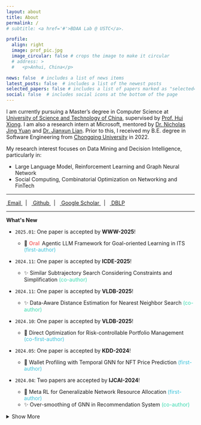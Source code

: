 ```yaml
---
layout: about
title: About
permalink: /
# subtitle: <a href='#'>BDAA Lab @ USTC</a>.

profile:
  align: right
  image: prof_pic.jpg
  image_circular: false # crops the image to make it circular
  # address: >
  #   <p>Anhui, China</p>

news: false  # includes a list of news items
latest_posts: false  # includes a list of the newest posts
selected_papers: false # includes a list of papers marked as "selected={true}"
social: false  # includes social icons at the bottom of the page
---
```


<!-- I am a master student at [School of Computer Science and Technology](http://cs.ustc.edu.cn/), [University of Science and Technology of China](https://www.ustc.edu.cn/), supervised by [Prof. Hui Xiong](https://www.hkust-gz.edu.cn/people/hui-xiong/). Previously, I received my B.E. degree from [School of Big Data and Software Engineering](http://www.cse.cqu.edu.cn/), [Chongqing University](https://www.cqu.edu.cn/) in 2022. -->

I am currently pursuing a Master’s degree in Computer Science at [University of Science and Technology of China](https://www.ustc.edu.cn/), supervised by [Prof. Hui Xiong](https://www.hkust-gz.edu.cn/people/hui-xiong/). I am also a research intern at Microsoft, mentored by [Dr. Nicholas Jing Yuan](https://www.microsoft.com/en-us/research/people/nicholasyuan/) and [Dr. Jianxun Lian](https://www.microsoft.com/en-us/research/people/jialia/). Prior to this, I received my B.E. degree in Software Engineering from [Chongqing University](https://www.cqu.edu.cn/) in 2022.

My research interest focuses on Data Mining and Decision Intelligence, particularly in:

- Large Language Model, Reinforcement Learning and Graph Neural Network
- Social Computing, Combinatorial Optimization on Networking and FinTech

<!-- Foundational Methods: Large Language Model (LLM), Reinforcement Learning (RL) and Graph Neural Network (GNN) -->
<!-- - Practical Applications -->
  <!-- - Intelligent Education, Networking Resource Management and Finance Technology -->



<!-- - Intelligent Education (Large Language Model and Agent)
- Networking Optimization (Resource Allocation and Scheduling)
- Finance Technology (Portfolio Management and Non-Fungible Token) -->


<!-- Large Language Model (Agent and Application in Education) -->

<!-- - Decision Intelligence (Portfolio and Resource Allocation) -->
<!-- Large Language Model (Agent and Application in Education) -->


<!-- Put your address / P.O. box / other info right below your picture. You can also disable any of these elements by editing `profile` property of the YAML header of your `_pages/about.md`. Edit `_bibliography/papers.bib` and Jekyll will render your [publications page](/al-folio/publications/) automatically. -->

<!-- Link to your social media connections, too. This theme is set up to use [Font Awesome icons](http://fortawesome.github.io/Font-Awesome/) and [Academicons](https://jpswalsh.github.io/academicons/), like the ones below. Add your Facebook, Twitter, LinkedIn, Google Scholar, or just disable all of them. -->

---

<a href="mailto:tianfuwang@mail.ustc.edu.cn" title="Email" rel="external nofollow noopener" target="_blank">
<i class="fas fa-envelope"></i>&nbsp;Email
</a>
&nbsp;&nbsp;|&nbsp;&nbsp;
<a href="https://github.com/GeminiLight" title="GitHub" rel="external nofollow noopener" target="_blank">
<i class="fab fa-github"></i>&nbsp;Github
</a>
&nbsp;&nbsp;|&nbsp;&nbsp;
<a href="https://scholar.google.com/citations?user=BYdLtIgAAAAJ" title="Google Scholar" rel="external nofollow noopener" target="_blank">
<i class="fa-brands fa-google-scholar"></i>&nbsp;Google Scholar
</a>
&nbsp;&nbsp;|&nbsp;&nbsp;
<a href="https://dblp.org/pid/25/3611-2.html" title="DBLP" rel="external nofollow noopener" target="_blank">
<i class="ai ai-dblp"></i>&nbsp;DBLP
</a>

---

<!-- <i class="ai ai-google-scholar"></i>&nbsp;Google Scholar -->

**What's New**

- `2025.01`: One paper is accepted by **WWW-2025**!
  - :star2: <span style="color: #f77777; font-weight: bold;"> Oral&nbsp;&nbsp;</span>Agentic LLM Framework for Goal-oriented Learning in ITS <span style="color: #38c1d9;">(first-author)</span> 

- `2024.11`: One paper is accepted by **ICDE-2025**!
  - :sparkles: Similar Subtrajectory Search Considering Constraints and Simplification <span style="color: #38d9ae;">(co-author)</span>

- `2024.11`: One paper is accepted by **VLDB-2025**!
  - :sparkles: Data-Aware Distance Estimation for Nearest Neighbor Search <span style="color: #38d9ae;">(co-author)</span>

- `2024.10`: One paper is accepted by **VLDB-2025**!
  - :star2: Direct Optimization for Risk-controllable Portfolio Management <span style="color: #38c1d9;">(co-first-author)</span>

- `2024.05`: One paper is accepted by **KDD-2024**!
  - :star2: Wallet Profiling with Temporal GNN for NFT Price Prediction <span style="color: #38c1d9;">(first-author)</span>

- `2024.04`: Two papers are accepted by **IJCAI-2024**!
  - :star2: Meta RL for Generalizable Network Resource Allocation <span style="color: #38c1d9;">(first-author)</span>
  - :sparkles: Over-smoothing of GNN in Recommendation System <span style="color: #38d9ae;">(co-author)</span>

<details>
<summary>Show More</summary>

  <ul>
    <li><i>2023.12</i>: One paper is accepted by <b>电子学报</b>!
      <ul>
        <li>✨ Imitation Learning for Network Resource Allocation <span style="color: #38d9ae;">(co-author)</span></li>
      </ul>
    </li>
    <li><i>2023.10</i>: One paper is accepted by <b>TSC</b>!
      <ul>
        <li>⭐ Hierarchal RL for Online Network Resource Allocation <span style="color: #38c1d9;">(first-author)</span></li>
      </ul>
    </li>
    <li><i>2023.07</i>: One paper is accepted by <b>MM-2023</b>!
      <ul>
        <li>✨ RL-based Diffusion Model for Profit-oriented NFT Generation <span style="color: #38d9ae;">(co-author)</span></li>
      </ul>
    </li>
  </ul>
  
</details>

<div id="clustrmaps-container" style="display: none;">
  <script type="text/javascript" id="clustrmaps" src="//clustrmaps.com/map_v2.js?d=RA8hUCHuQe5eU80OYwni9gIAOb03nXte-HCaXlaosFg&cl=ffffff&w=a"></script>
</div>

<!-- 
- `2023.12`: One paper is accepted by **电子学报**!
  - :sparkles: Imitation Learning for Network Resource Allocation <span style="color: #38d9ae;">(co-author)</span>

- `2023.10`: One paper is accepted by **TSC**!
  - :star2: Hierarchal RL for Online Network Resource Allocation <span style="color: #38c1d9;">(first-author)</span>

- `2023.07`: One paper is accepted by **MM-2023**!
  - :sparkles: RL-based Diffusion Model for Profit-oriented NFT Generation <span style="color: #38d9ae;">(co-author)</span> -->